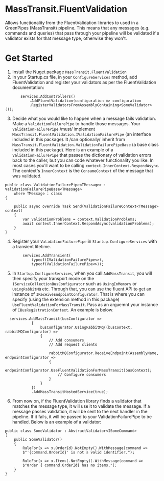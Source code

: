 # MassTransit.FluentValidation
 Allows functionality from the FluentValidation libraries to used in a GreenPipes (MassTransit) pipeline. This means that any messages (e.g. commands and queries) that
 pass through your pipeline will be validated if a validator exists for that message type, otherwise they won't.
 # Get Started
 1. Install the Nuget package `MassTransit.FluentValidation`
 2. In your Startup.cs file, in your `ConfigureServices` method, add FluentValidation and register your validators as per the FluentValidation documentation:
 ```
        services.AddControllers()
            .AddFluentValidation(configuration => configuration
            .RegisterValidatorsFromAssemblyContaining<SomeValidator>());
 ```
 3. Decide what you would like to happen when a message fails validation. Make a `ValidationFailurePipe` to handle those messages. Your `ValidationFailurePipe`
 /must/ implement `MassTransit.FluentValidation.IValidationFailurePipe` (an interface included in this package). It /can optionally/ inherit from
`MassTransit.FluentValidation.ValidationFailurePipeBase` (a base class included in this package). Here is an example of a `ValidationFailurePipe`
that passes the dictionary of validation errors back to the caller, but you can code whatever functionality you like. In most cases you'll want to be calling
`context.InnerContext.RespondAsync`. The context's `InnerContext` is the `ConsumeContext` of the message that was validated.
```
public class ValidationFailurePipe<TMessage> : ValidationFailurePipeBase<TMessage>
    where TMessage : class
{

    public async override Task Send(ValidationFailureContext<TMessage> context)
    {
        var validationProblems = context.ValidationProblems;
        await context.InnerContext.RespondAsync(validationProblems);
    }
}
```
4. Register your `ValidationFailurePipe` in `Startup.ConfigureServices` with a transient lifetime.
```
        services.AddTransient(
            typeof(IValidationFailurePipe<>),
            typeof(ValidationFailurePipe<>));
```
5. In `Startup.ConfigureServices`, when you call `AddMassTransit`, you will then specify your transport mode on the `IServiceCollectionBusConfigurator`
such as `UsingInMemory` or `UsingRabbitMQ` etc. Through that, you can use the fluent API to get an instance of `IReceiveEndpointConfigurator`.
That is where you can specify (using the extension method in this package) `UseFluentValidationForMassTransit`. Pass as an arguemnt your instance of 
`IBusRegistrationContext`. An example is below:
```
  services.AddMassTransit(busConfigurator =>
            {
                busConfigurator.UsingRabbitMq((busContext, rabbitMQConfigurator) =>
                {
                    // Add consumers
                    // Add request clients

                    rabbitMQConfigurator.ReceiveEndpoint(AssemblyName, endpointConfigurator =>
                    {
                        endpointConfigurator.UseFluentValidationForMassTransit(busContext);
                        // Configure consumers
                    }
                }
            })
            .AddMassTransitHostedService(true);
```
6. From now on, if the FluentValidation library finds a validator that matches the message type, it will use it to validate the message. If a message
passes validation, it will be sent to the next handler in the pipeline. If it fails, it will be passed to your ValidationFailurePipe to be handled.
Below is an example of a validator:
```
public class SomeValidator : AbstractValidator<ISomeCommand>
{
    public SomeValidator()
    {
        RuleFor(x => x.OrderId).NotEmpty().WithMessage(command =>
        $"'{command.OrderId}' is not a valid identifier.");

        RuleFor(x => x.Items).NotEmpty().WithMessage(command =>
        $"Order { command.OrderId} has no items.");
    }
}
```